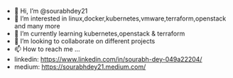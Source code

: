 - 👋 Hi, I’m @sourabhdey21
- 👀 I’m interested in linux,docker,kubernetes,vmware,terraform,openstack and many more 
- 🌱 I’m currently learning kubernetes,openstack & terraform
- 💞️ I’m looking to collaborate on different projects 
- 📫 How to reach me ... 
- linkedin: https://www.linkedin.com/in/sourabh-dey-049a22204/
- medium: https://sourabhdey21.medium.com/

<!---
sourabhdey21/sourabhdey21 is a ✨ special ✨ repository because its `README.md` (this file) appears on your GitHub profile.
You can click the Preview link to take a look at your changes.
--->
